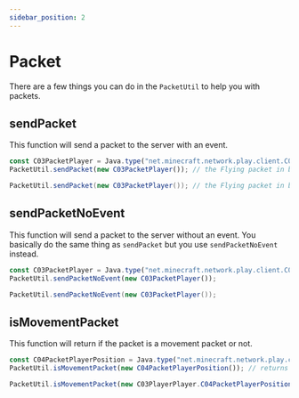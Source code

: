 ```yaml
---
sidebar_position: 2
---
```


# Packet

There are a few things you can do in the `PacketUtil` to help you with packets.

## sendPacket

This function will send a packet to the server with an event.

```js
const C03PacketPlayer = Java.type("net.minecraft.network.play.client.C03PacketPlayer");
PacketUtil.sendPacket(new C03PacketPlayer()); // the Flying packet in bukkit (for some reason)
```

```Java
PacketUtil.sendPacket(new C03PacketPlayer()); // the Flying packet in bukkit (for some reason)
```

## sendPacketNoEvent

This function will send a packet to the server without an event.
You basically do the same thing as `sendPacket` but you use `sendPacketNoEvent` instead.

```js
const C03PacketPlayer = Java.type("net.minecraft.network.play.client.C03PacketPlayer");
PacketUtil.sendPacketNoEvent(new C03PacketPlayer());
```


```java
PacketUtil.sendPacketNoEvent(new C03PacketPlayer());
```

## isMovementPacket

This function will return if the packet is a movement packet or not.

```js
const C04PacketPlayerPosition = Java.type("net.minecraft.network.play.client.C03PacketPlayer.C04PacketPlayerPosition");
PacketUtil.isMovementPacket(new C04PacketPlayerPosition()); // returns a boolean
```

```js
PacketUtil.isMovementPacket(new C03PlayerPlayer.C04PacketPlayerPosition()); // returns a boolean
```